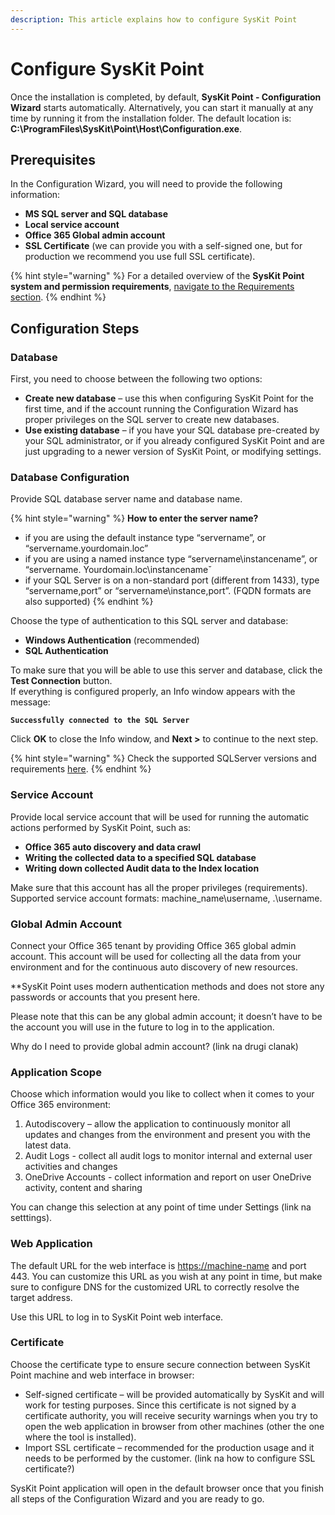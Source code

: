 ```yaml
---
description: This article explains how to configure SysKit Point
---
```


# Configure SysKit Point

Once the installation is completed, by default, **SysKit Point - Configuration Wizard** starts automatically. Alternatively, you can start it manually at any time by running it from the installation folder. The default location is: **C:\ProgramFiles\SysKit\Point\Host\Configuration.exe**.

## Prerequisites

In the Configuration Wizard, you will need to provide the following information:

* **MS SQL server and SQL database**
* **Local service account**
* **Office 365 Global admin account**
* **SSL Certificate** \(we can provide you with a self-signed one, but for production we recommend you use full SSL certificate\).

{% hint style="warning" %}
For a detailed overview of the **SysKit Point system and permission requirements**, [navigate to the Requirements section](../requirements-1/).
{% endhint %}

## Configuration Steps

### Database

First, you need to choose between the following two options: 

* **Create new database** – use this when configuring SysKit Point for the first time, and if the account running the Configuration Wizard has proper privileges on the SQL server to create new databases. 
* **Use existing database** – if you have your SQL database pre-created by your SQL administrator, or if you already configured SysKit Point and are just upgrading to a newer version of SysKit Point, or modifying settings. 

### Database Configuration

Provide SQL database server name and database name.

{% hint style="warning" %}
**How to enter the server name?** 

* if you are using the default instance type “servername”, or “servername.yourdomain.loc” 
* if you are using a named instance type “servername\instancename”, or “servername. Yourdomain.loc\instancenameˇ  
* if your SQL Server is on a non-standard port \(different from 1433\), type “servername,port” or “servername\instance,port”. \(FQDN formats are also supported\) 
{% endhint %}

 Choose the type of authentication to this SQL server and database: 

* **Windows Authentication** \(recommended\)  
* **SQL Authentication** 

To make sure that you will be able to use this server and database, click the **Test Connection** button.  
If everything is configured properly, an Info window appears with the message:  
  
**`Successfully connected to the SQL Server`** 

Click **OK** to close the Info window, and **Next &gt;** to continue to the next step. 

{% hint style="warning" %}
Check the supported SQLServer versions and requirements [here](../requirements-1/system-requirements.md).
{% endhint %}

### Service Account

Provide local service account that will be used for running the automatic actions performed by SysKit Point, such as:  

* **Office 365 auto discovery and data crawl** 
* **Writing the collected data to a specified SQL database**  
* **Writing down collected Audit data to the Index location** 

Make sure that this account has all the proper privileges \(requirements\). Supported service account formats: machine\_name\username, .\username. 

### Global Admin Account

Connect your Office 365 tenant by providing Office 365 global admin account. This account will be used for collecting all the data from your environment and for the continuous auto discovery of new resources.   

\*\*SysKit Point uses modern authentication methods and does not store any passwords or accounts that you present here. 

Please note that this can be any global admin account; it doesn’t have to be the account you will use in the future to log in to the application. 

Why do I need to provide global admin account? \(link na drugi clanak\) 

### Application Scope

Choose which information would you like to collect when it comes to your Office 365 environment: 

1. Autodiscovery – allow the application to continuously monitor all updates and changes from the environment and present you with the latest data. 
2. Audit Logs - collect all audit logs to monitor internal and external user activities and changes 
3. OneDrive Accounts - collect information and report on user OneDrive activity, content and sharing 

You can change this selection at any point of time under Settings \(link na setttings\). 

### Web Application

 The default URL for the web interface is [https://machine-name](https://machine-name/) and port 443. You can customize this URL as you wish at any point in time, but make sure to configure DNS for the customized URL to correctly resolve the target address.   
   
Use this URL to log in to SysKit Point web interface.   
 

### Certificate

Choose the certificate type to ensure secure connection between SysKit Point machine and web interface in browser: 

* Self-signed certificate – will be provided automatically by SysKit and will work for testing purposes. Since this certificate is not signed by a certificate authority, you will receive security warnings when you try to open the web application in browser from other machines \(other the one where the tool is installed\). 
* Import SSL certificate – recommended for the production usage and it needs to be performed by the customer.  \(link na how to configure SSL certificate?\) 

SysKit Point application will open in the default browser once that you finish all steps of the Configuration Wizard and you are ready to go. 







